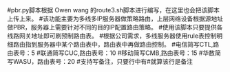 #pbr.py脚本根据 Owen wang 的route3.sh脚本进行编写，在这里也会把该脚本上传上来。
#该功能主要为多线多IP服务器做策略路由，上层网络设备根据源地址做PBR，服务器上需要针对不同的目的IP配置路由策略。
#使用该脚本只要提供各线路网关地址即可刷预制路由表。
#根据公司需求，多线服务器使用rule表控制明细路由指到服务器中某个路由表中，路由表中再做路由控制。
#电信简写CTL,路由表号：5
#联通简写CUC,路由表号：10
#移动简写CMB,路由表号：15
#华数简写WASU，路由表号：20
#支持写备注，只要行中有#就算该行是备注
